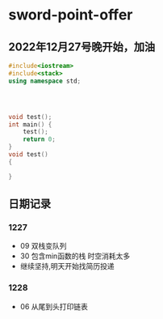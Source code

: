 # sword-point-offer

## 2022年12月27号晚开始，加油

```cpp
#include<iostream>
#include<stack>
using namespace std;




void test();
int main() {
    test();
    return 0;
}
void test()
{

}
```



## 日期记录
### 1227
- 09 双栈变队列
- 30 包含min函数的栈 时空消耗太多
- 继续坚持,明天开始找简历投递

### 1228
- 06 从尾到头打印链表